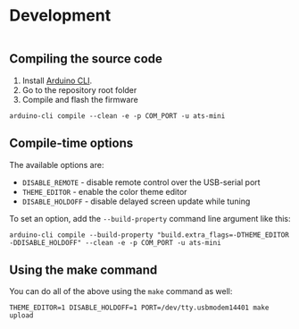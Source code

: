 # Development

```{include} ../../CONTRIBUTING.md
```

## Compiling the source code

1. Install [Arduino CLI](https://arduino.github.io/arduino-cli/1.2/installation/).
2. Go to the repository root folder
3. Compile and flash the firmware

```shell
arduino-cli compile --clean -e -p COM_PORT -u ats-mini
```

## Compile-time options

The available options are:

* `DISABLE_REMOTE` - disable remote control over the USB-serial port
* `THEME_EDITOR` - enable the color theme editor
* `DISABLE_HOLDOFF` - disable delayed screen update while tuning

To set an option, add the `--build-property` command line argument like this:

```shell
arduino-cli compile --build-property "build.extra_flags=-DTHEME_EDITOR -DDISABLE_HOLDOFF" --clean -e -p COM_PORT -u ats-mini
```

## Using the make command

You can do all of the above using the `make` command as well:

```shell
THEME_EDITOR=1 DISABLE_HOLDOFF=1 PORT=/dev/tty.usbmodem14401 make upload
```
